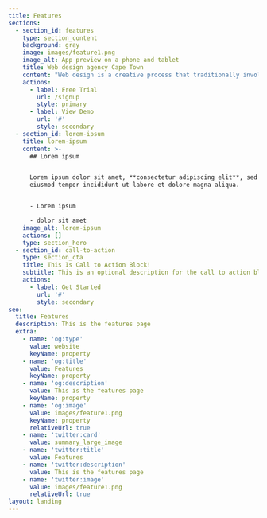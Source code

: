 ```yaml
---
title: Features
sections:
  - section_id: features
    type: section_content
    background: gray
    image: images/feature1.png
    image_alt: App preview on a phone and tablet
    title: Web design agency Cape Town
    content: "Web design is a creative process that traditionally involved having to know knowledge of code such as HTML, CSS, and JavaScript. Over the years the industry has changed and the no-code movement has exploded with the introduction of a wide variety of different technologies that facilitate fast and scalable web design \n\n\_\n\nIMG Digital has the ability to custom code your website for you from scratch or we can make use of one of the technologies that facilitate faster and more scalable design. Our preferred CMS is WordPress but only because we are “old-timers” when it comes to using this particular technology and therefore have a deep understanding and this results in awesome websites that are designed to perform in search engine results and at the same time look incredible\n"
    actions:
      - label: Free Trial
        url: /signup
        style: primary
      - label: View Demo
        url: '#'
        style: secondary
  - section_id: lorem-ipsum
    title: lorem-ipsum
    content: >-
      ## Lorem ipsum


      Lorem ipsum dolor sit amet, **consectetur adipiscing elit**, sed do
      eiusmod tempor incididunt ut labore et dolore magna aliqua.


      - Lorem ipsum

      - dolor sit amet
    image_alt: lorem-ipsum
    actions: []
    type: section_hero
  - section_id: call-to-action
    type: section_cta
    title: This Is Call to Action Block!
    subtitle: This is an optional description for the call to action block.
    actions:
      - label: Get Started
        url: '#'
        style: secondary
seo:
  title: Features
  description: This is the features page
  extra:
    - name: 'og:type'
      value: website
      keyName: property
    - name: 'og:title'
      value: Features
      keyName: property
    - name: 'og:description'
      value: This is the features page
      keyName: property
    - name: 'og:image'
      value: images/feature1.png
      keyName: property
      relativeUrl: true
    - name: 'twitter:card'
      value: summary_large_image
    - name: 'twitter:title'
      value: Features
    - name: 'twitter:description'
      value: This is the features page
    - name: 'twitter:image'
      value: images/feature1.png
      relativeUrl: true
layout: landing
---
```

